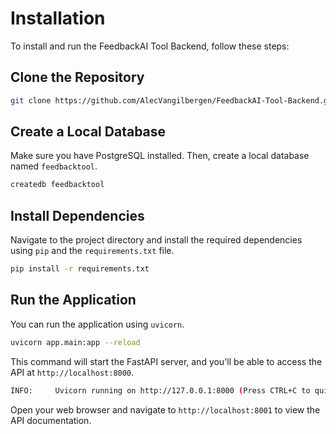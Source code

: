 # Installation

To install and run the FeedbackAI Tool Backend, follow these steps:

## Clone the Repository

```bash
git clone https://github.com/AlecVangilbergen/FeedbackAI-Tool-Backend.git
```

## Create a Local Database

Make sure you have PostgreSQL installed. Then, create a local database named `feedbacktool`.

```bash
createdb feedbacktool
```

## Install Dependencies

Navigate to the project directory and install the required dependencies using `pip` and the `requirements.txt` file.

```bash
pip install -r requirements.txt
```

## Run the Application

You can run the application using `uvicorn`.

```bash
uvicorn app.main:app --reload
```

This command will start the FastAPI server, and you'll be able to access the API at `http://localhost:8000`.

```bash
INFO:     Uvicorn running on http://127.0.0.1:8000 (Press CTRL+C to quit)
```

Open your web browser and navigate to `http://localhost:8001` to view the API documentation.